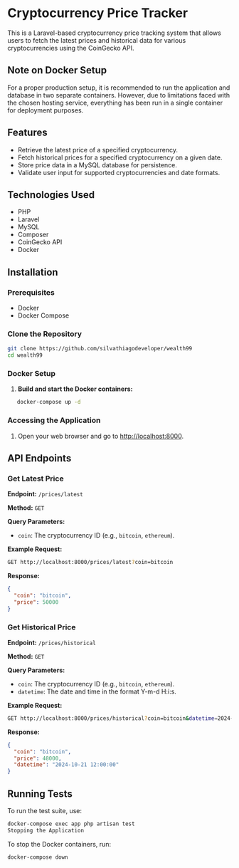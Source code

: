 # Cryptocurrency Price Tracker

This is a Laravel-based cryptocurrency price tracking system that allows users to fetch the latest prices and historical data for various cryptocurrencies using the CoinGecko API.

## Note on Docker Setup
For a proper production setup, it is recommended to run the application and database in two separate containers. However, due to limitations faced with the chosen hosting service, everything has been run in a single container for deployment purposes.

## Features

- Retrieve the latest price of a specified cryptocurrency.
- Fetch historical prices for a specified cryptocurrency on a given date.
- Store price data in a MySQL database for persistence.
- Validate user input for supported cryptocurrencies and date formats.

## Technologies Used

- PHP
- Laravel
- MySQL
- Composer
- CoinGecko API
- Docker

## Installation

### Prerequisites

- Docker
- Docker Compose

### Clone the Repository

```bash
git clone https://github.com/silvathiagodeveloper/wealth99
cd wealth99
```

### Docker Setup

1. **Build and start the Docker containers:**

```bash
   docker-compose up -d
```

### Accessing the Application

1. Open your web browser and go to [http://localhost:8000](http://localhost:8000).

## API Endpoints

### Get Latest Price

**Endpoint:** `/prices/latest`

**Method:** `GET`

**Query Parameters:**

- `coin`: The cryptocurrency ID (e.g., `bitcoin`, `ethereum`).

**Example Request:**

```bash
GET http://localhost:8000/prices/latest?coin=bitcoin
```

**Response:**

```json
{
  "coin": "bitcoin",
  "price": 50000
}
```

### Get Historical Price

**Endpoint:** `/prices/historical`

**Method:** `GET`

**Query Parameters:**

- `coin`: The cryptocurrency ID (e.g., `bitcoin`, `ethereum`).
- `datetime`: The date and time in the format Y-m-d H:i:s.

**Example Request:**

```bash
GET http://localhost:8000/prices/historical?coin=bitcoin&datetime=2024-10-21 12:00:00
```
**Response:**

```json
{
  "coin": "bitcoin",
  "price": 48000,
  "datetime": "2024-10-21 12:00:00"
}
```

## Running Tests
To run the test suite, use:

```bash
docker-compose exec app php artisan test
Stopping the Application
```

To stop the Docker containers, run:

```bash
docker-compose down
```